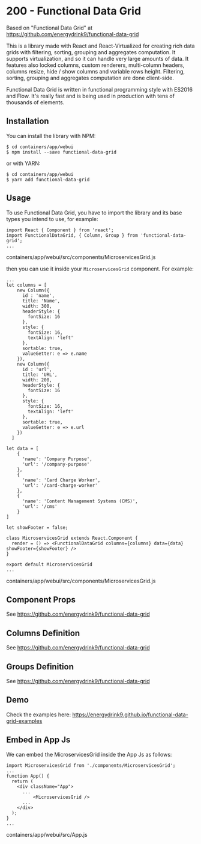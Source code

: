 # 200 - Functional Data Grid

Based on "Functional Data Grid" at https://github.com/energydrink9/functional-data-grid

This is a library made with React and React-Virtualized for creating rich data grids with filtering, sorting, grouping and aggregates computation. It supports virtualization, and so it can handle very large amounts of data. It features also locked columns, custom renderers, multi-column headers, columns resize, hide / show columns and variable rows height. Filtering, sorting, grouping and aggregates computation are done client-side.

Functional Data Grid is written in functional programming style with ES2016 and Flow. It's really fast and is being used in production with tens of thousands of elements.

## Installation

You can install the library with NPM:

```
$ cd containers/app/webui
$ npm install --save functional-data-grid
```

or with YARN:

```
$ cd containers/app/webui
$ yarn add functional-data-grid
```

## Usage

To use Functional Data Grid, you have to import the library and its base types you intend to use, for example:

```
import React { Component } from 'react';
import FunctionalDataGrid, { Column, Group } from 'functional-data-grid';
...
```
containers/app/webui/src/components/MicroservicesGrid.js

then you can use it inside your `MicroservicesGrid` component. For example:

```
...
let columns = [
    new Column({
      id : 'name',
      title: 'Name',
      width: 300,
      headerStyle: {
        fontSize: 16
      },
      style: {
        fontSize: 16,
        textAlign: 'left'
      }, 
      sortable: true,      
      valueGetter: e => e.name
    }),
    new Column({
      id : 'url',
      title: 'URL',
      width: 200,
      headerStyle: {
        fontSize: 16
      },
      style: {
        fontSize: 16,
        textAlign: 'left'
      },
      sortable: true,    
      valueGetter: e => e.url
    })
  ]

let data = [
    {
      'name': 'Company Purpose',
      'url': '/company-purpose'
    },
    {
      'name': 'Card Charge Worker',
      'url': '/card-charge-worker'
    },
    {
      'name': 'Content Management Systems (CMS)',
      'url': '/cms'
    }
]

let showFooter = false;

class MicroservicesGrid extends React.Component {
  render = () => <FunctionalDataGrid columns={columns} data={data} showFooter={showFooter} />
}

export default MicroservicesGrid
...
```
containers/app/webui/src/components/MicroservicesGrid.js

## Component Props

See https://github.com/energydrink9/functional-data-grid

## Columns Definition

See https://github.com/energydrink9/functional-data-grid

## Groups Definition

See https://github.com/energydrink9/functional-data-grid

## Demo

Check the examples here: https://energydrink9.github.io/functional-data-grid-examples

## Embed in App Js

We can embed the MicroservicesGrid inside the App Js as follows:

```
import MicroservicesGrid from './components/MicroservicesGrid';
...
function App() {
  return (
    <div className="App">
      ...
          <MicroservicesGrid />
      ... 
    </div>     
  );  
}
...
```
containers/app/webui/src/App.js
